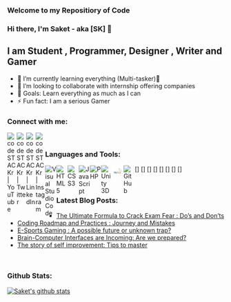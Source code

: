 ### Welcome to my Repositiory of Code
### Hi there, I'm Saket - aka [SK] 👋
## I am Student , Programmer, Designer , Writer and Gamer
- 🌱 I’m currently learning everything (Multi-tasker)🤣
- 👯 I’m looking to collaborate with internship offering companies
- 🥅 Goals: Learn everything as much as I can
- ⚡ Fun fact: I am a serious Gamer

### Connect with me:

[<img align="left" alt="codeSTACKr | YouTube" width="22px" src="https://img.icons8.com/color/48/000000/youtube-play.png" />][youtube]
[<img align="left" alt="codeSTACKr | Twitter" width="22px" src="https://img.icons8.com/color/48/000000/twitter--v1.png" />][twitter]
[<img align="left" alt="codeSTACKr | LinkedIn" width="22px" src="https://img.icons8.com/color/48/000000/linkedin.png" />][linkedin]
[<img align="left" alt="codeSTACKr | Instagram" width="22px" src="https://img.icons8.com/color/48/000000/instagram-new.png" />][instagram]

<br>

### Languages and Tools: 

[<img align="left" alt="Visual Studio Code" width="26px" src="https://img.icons8.com/color/48/4a90e2/visual-studio-code-2019.png" />]
[<img align="left" alt="HTML5" width="26px" src="https://img.icons8.com/color/48/4a90e2/html-5--v1.png" />]
[<img align="left" alt="CSS3" width="26px" src="https://img.icons8.com/color/48/4a90e2/css3.png" />]
[<img align="left" alt="JavaScript" width="26px" src="https://img.icons8.com/color/48/4a90e2/javascript--v1.png" />]
[<img align="left" alt="PHP" width="26px" src="https://img.icons8.com/officel/16/000000/php-logo.png" />]
[<img align="left" alt="Unity 3D" width="26px" src="https://img.icons8.com/fluent/48/4a90e2/unity.png" />]
[<img align="left" alt="MySQL" width="26px" src="https://raw.githubusercontent.com/github/explore/80688e429a7d4ef2fca1e82350fe8e3517d3494d/topics/mysql/mysql.png" />]
[<img align="left" alt="GitHub" width="26px" src="https://img.icons8.com/color/48/000000/github.png" />]

<br>

### Latest Blog Posts:

- [The Ultimate Formula to Crack Exam Fear : Do’s and Don’ts](https://saket910.medium.com/the-ultimate-formula-to-crack-exam-fear-dos-and-don-ts-7dd5df503b1)
- [Coding Roadmap and Practices : Journey and Mistakes](https://saket910.medium.com/coding-roadmap-and-practices-journey-and-mistakes-3cb31a2d6d81)
- [E-Sports Gaming : A possible future or unknown trap?](https://saket910.medium.com/e-sports-gaming-a-possible-future-or-unknown-trap-147962c36701)
- [Brain-Computer Interfaces are Incoming: Are we prepared?](https://saket910.medium.com/brain-computer-interfaces-are-incoming-are-we-prepared-9fac26514a4e)
- [The story of self improvement: Tips to master](https://saket910.medium.com/the-story-of-self-improvement-tips-to-master-5d392c040353)
<br>



### Github Stats:
[![Saket's github stats](https://github-readme-stats.vercel.app/api?username=SAKET-SK)](https://github.com/SAKET-SK/github-readme-stats)


[twitter]: https://twitter.com/saketkhopkar478
[youtube]: https://www.youtube.com/channel/UCkMeHfoT2WhxWE3RWjD1JcQ
[instagram]: https://instagram.com/mystic.saket_910
[linkedin]: https://www.linkedin.com/in/saket-khopkar-336684198/

